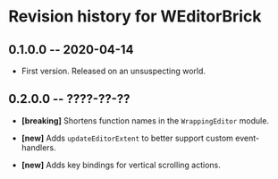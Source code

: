 # Revision history for WEditorBrick

## 0.1.0.0  -- 2020-04-14

* First version. Released on an unsuspecting world.

## 0.2.0.0  -- ????-??-??

* **[breaking]** Shortens function names in the `WrappingEditor` module.

* **[new]** Adds `updateEditorExtent` to better support custom event-handlers.

* **[new]** Adds key bindings for vertical scrolling actions.

